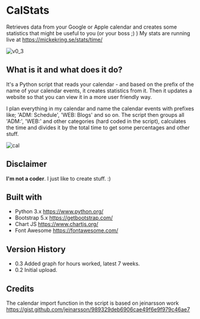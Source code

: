 # CalStats
 Retrieves data from your Google or Apple calendar and creates some statistics that might be useful to you (or your boss ;) )
 My stats are running live at https://mickekring.se/stats/time/
 
![v0_3](https://user-images.githubusercontent.com/10948066/124362857-f237fe80-dc37-11eb-8585-c4f550530f4b.jpg)

## What is it and what does it do?
It's a Python script that reads your calendar - and based on the prefix of the name of your calendar events, it creates statistics from it. Then it updates a website so that you can view it in a more user friendly way.

I plan everything in my calendar and name the calendar events with prefixes like; 'ADM: Schedule', 'WEB: Blogs' and so on. The script then groups all 'ADM:', 'WEB:' and other categories (hard coded in the script), calculates the time and divides it by the total time to get some percentages and other stuff.

![cal](https://user-images.githubusercontent.com/10948066/124256060-283b8c80-db2b-11eb-93fe-8a4928c986e2.jpg)

## Disclaimer
__I'm not a coder__. I just like to create stuff. :)

## Built with
* Python 3.x https://www.python.org/
* Bootstrap 5.x https://getbootstrap.com/
* Chart JS https://www.chartjs.org/
* Font Awesome https://fontawesome.com/

## Version History
* 0.3 Added graph for hours worked, latest 7 weeks.
* 0.2 Initial upload. 

## Credits
The calendar import function in the script is based on jeinarsson work https://gist.github.com/jeinarsson/989329deb6906cae49f6e9f979c46ae7
